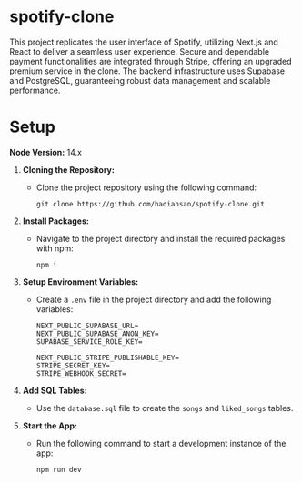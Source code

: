# spotify-clone
This project replicates the user interface of Spotify, utilizing Next.js and React to deliver a seamless user experience. Secure and dependable payment functionalities are integrated through Stripe, offering an upgraded premium service in the clone. The backend infrastructure uses Supabase and PostgreSQL, guaranteeing robust data management and scalable performance.


# Setup

**Node Version:** 14.x

1. **Cloning the Repository:**
   - Clone the project repository using the following command:
     ```
     git clone https://github.com/hadiahsan/spotify-clone.git
     ```

2. **Install Packages:**
   - Navigate to the project directory and install the required packages with npm:
     ```
     npm i
     ```

3. **Setup Environment Variables:**
   - Create a `.env` file in the project directory and add the following variables:
     ```
     NEXT_PUBLIC_SUPABASE_URL=
     NEXT_PUBLIC_SUPABASE_ANON_KEY=
     SUPABASE_SERVICE_ROLE_KEY=

     NEXT_PUBLIC_STRIPE_PUBLISHABLE_KEY=
     STRIPE_SECRET_KEY=
     STRIPE_WEBHOOK_SECRET=
     ```

4. **Add SQL Tables:**
   - Use the `database.sql` file to create the `songs` and `liked_songs` tables.

5. **Start the App:**
   - Run the following command to start a development instance of the app:
     ```
     npm run dev
     ```

